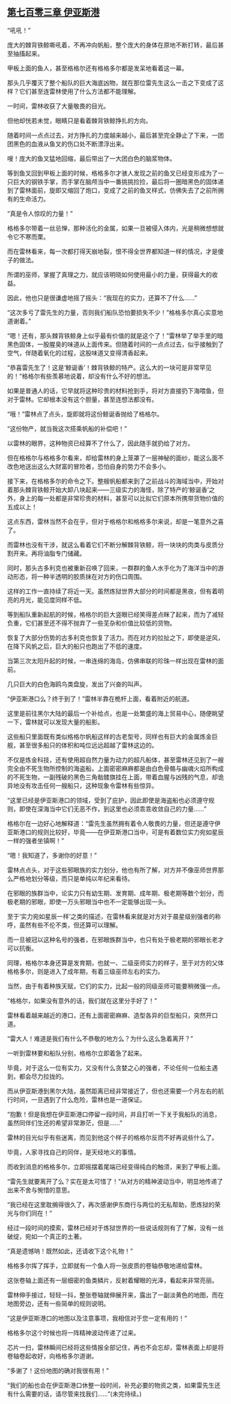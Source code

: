 ## [第七百零三章 伊亚斯港](https://www.xxbiquge.com/11_11222/8991945.html)


  “吼吼！”

  庞大的棘背铁鲸嘶吼着，不再冲向帆船，整个庞大的身体在原地不断打转，最后甚至抽搐起来。

  甲板上面的鱼人，甚至格格尔还有格格多尔都是发呆地看着这一幕。

  那头几乎覆灭了整个船队的巨大海底凶物，就在那位雷先生这么一击之下变成了这样？它们甚至连雷林使用了什么方法都不能理解。

  一时间，雷林收获了大量敬畏的目光。

  但他却恍若未觉，眼睛只是看着棘背铁鲸挣扎的方向。

  随着时间一点点过去，对方挣扎的力度越来越小，最后甚至完全静止了下来，一团团黑色的血液从鱼叉的伤口处不断漂浮出来。

  嗖！庞大的鱼叉猛地回缩，最后带出了一大团白色的脑浆物体。

  等到鱼叉回到甲板上面的时候，格格多尔才骇人发现之前的鱼叉已经变形成为了一只巨大的钢铁手掌，而手掌在脑颅当中一番挑挑捡捡，最后将一圈暗黑色的固体递到了雷林面前，旋即又缩回了炮口，变成了之前的鱼叉样式，仿佛失去了之前所拥有的生命活力。

  “真是令人惊叹的力量！”

  格格多尔带着一丝忌惮，那种活化的金属，如果一旦被侵入体内，光是稍微想想就令它不寒而栗。

  而在雷林看来，每一次都打得天崩地裂，恨不得全世界都知道一样的情况，才是傻子的做法。

  所谓的巫师，掌握了真理之力，就应该明晓如何使用最小的力量，获得最大的收益。

  因此，他也只是很谦虚地摇了摇头：“我现在的实力，还算不了什么……”

  “这次多亏了雷先生的力量，否则我们船队恐怕要损失不少！”格格多尔真心实意地道谢着。”

  “嗯！还有，那头棘背铁鲸身上似乎最有价值的就是这个了！”雷林举了举手里的暗黑色固体，一股腥臭的味道从上面传来。但随着时间的一点点过去，似乎接触到了空气，伴随着氧化的过程，这股味道又变得清香起来。

  “恭喜雷先生了！这是‘鲸诞香’！棘背铁鲸的特产。这么大的一块可是非常罕见的！”格格尔有些羡慕地说着，却没有什么不好的想法。

  如果是普通人的话，它早就将这种珍贵的材料抢到手，将对方直接扔下海喂鱼，但对于雷林。它却根本没有这个胆量，甚至连想法都没有。

  “哦！”雷林点了点头，旋即就将这份鲸诞香抛给了格格尔。

  “这份物产，就当我这次搭乘帆船的补偿吧！”

  以雷林的眼界，这种物资已经算不了什么了，因此随手就扔给了对方。

  但在格格尔与格格多尔看来，却给雷林的身上笼罩了一层神秘的面纱，能这么面不改色地送出这么大财富的冒险者，恐怕自身的势力不会多小。

  接下来，在格格多尔的命令之下。整艘帆船都来到了之前战斗的海域当中，开始对着那头棘背铁鲸开始大卸八块起来——三级实力的海怪，除了特产的‘鲸诞香’之外，身上的每一处都是非常珍贵的材料，甚至可以比拟它们原本所携带货物价值的五成以上！

  这点东西，雷林当然不会在乎，但对于格格尔和格格多尔来说，却是一笔意外之喜了。

  而雷林也没有干涉，就这么看着它们不断分解棘背铁鲸，将一块块的肉类与皮质分割开来。再将油脂专门储藏。

  同时，那头古多利克也被重新召唤了回来，一群群的鱼人水手化为了海洋当中的游动形态，将一种半透明的胶质抹在对方的伤口周围。

  这样的工作一直持续了将近一天。虽然炼狱世界大部分的时间都是黑夜，但有着明亮的月光，能见度同样不低。

  等到船队重新起航的时候，格格尔的巨大竖眼已经笑得差点眯了起来，而为了减轻负重，它们甚至还不得不抛弃了一些芜杂和价值比较低的货物。

  恢复了大部分伤势的古多利克也恢复了活力。而在对方的拉扯之下，即使是逆风，在降下风帆之后，巨大的船只也跑出了不低的速度。

  当第三次太阳升起的时候，一串连绵的海岛，仿佛串联的珍珠一样出现在雷林的面前。

  几只巨大的白色海鸥鸟类盘旋，发出了兴奋的叫声。

  “伊亚斯港口么？终于到了！”雷林半靠在桅杆上面，看着附近的航道。

  这里是前往黑尔大陆的最后一个补给点，也是一处繁盛的海上贸易中心，随便眺望一下，雷林就可以发现大量的船影。

  这些船只里面既有类似格格尔帆船这样的古老型号，同样也有巨大的金属炼金巨舰，甚至很多船只的体积和吨位远远超越了雷林这边的。

  不仅是炼金科技，还有使用超自然力量为动力的超凡船体，甚至雷林还见到了一艘完全由不死生物所控制的海盗船，上面密密麻麻都是由白色骨骼与幽魂火焰所构成的不死生物，一副残破的黑色三角骷髅旗挂在上面，带着血腥与凶残的气息，却诡异地没有攻击任何一艘船只，这种现象令雷林有些惊异。

  “这里已经是伊亚斯港口的领域，受到了庇护，因此即使是海盗船也必须遵守规则，即使在深海当中它们无恶不作，到这里也必须乖乖收敛自己的力量……”

  格格尔在一边好心地解释道：“雷先生虽然拥有着令人敬畏的力量，但还是遵守伊亚斯港口的规则比较好，毕竟——在伊亚斯港口当中，可是有着数位实力宛如星辰一样的强者坐镇啊！”

  “嗯！我知道了，多谢你的好意！”

  雷林点点头，对于这些邪眼族的实力划分，他也有所了解，对方并不像巫师世界那么严格地划分等级，而只是单纯以年纪来看待。

  在邪眼的族群当中，论实力只有幼生期、发育期、成年期、极老期等数个划分，而极老期的邪眼，即使一万头邪眼当中也不一定能够出现一头。

  至于‘实力宛如星辰一样’之类的描述，在雷林看来就是对方对于晨星级别强者的称呼，虽然有些不伦不类，但还算可以理解。

  而一旦被冠以这种名号的强者，在邪眼族群当中，也只有处于极老期的邪眼长老才可以抗衡。

  同理，格格尔本身还算是发育期，也就一、二级巫师实力的样子，至于对方的父体格格多尔，则是进入了成年期，有着三级巫师左右的实力。

  当然，由于有着种族天赋，它们的实力，比起一般的同级巫师可能要稍微强一点。

  “格格尔，如果没有意外的话，我们就在这里分手好了！”

  雷林看着越来越近的港口，还有上面密密麻麻、造型各异的巨型船只，突然开口道。

  “雷大人！难道是我们有什么不恭敬的地方么？为什么这么急着离开？”

  一听到雷林要和船队分别，格格尔立即着急了起来。

  毕竟，对于这么一位有实力，又没有什么贪婪之心的强者，不论任何一位船主遇到，都会尽力拉拢的。

  而从伊亚斯港到黑尔大陆，虽然距离已经非常接近了，但也还需要一个月左右的航行时间，一旦遇到了什么危险，雷林也是一道保证。

  “抱歉！但是我想在伊亚斯港口停留一段时间，并且打听一下关于我船队的消息，虽然同伴们生还的希望非常渺茫，但是……”

  雷林的目光似乎有些迷离，而见到他这个样子的格格尔反而不好再说些什么了。

  毕竟，人家寻找自己的同伴，是天经地义的事情。

  而收到消息的格格多尔，立即摇摆着尾端已经变得纯白的触须，来到了甲板上面。

  “雷先生就要离开了么？实在是太可惜了！”从对方的精神波动当中，明显地传递了出来不舍与惋惜的意思。

  “我已经在这里耽搁得很久了，再次感谢伊东商行与两位的无私帮助，愿炼狱的荣光与你们同在！”

  经过一段时间的摸索，雷林已经对于炼狱世界的一些说话规则有了了解，没有一丝破绽，宛如一个真正的土著。

  “真是遗憾呐！既然如此，还请收下这个礼物！”

  格格多尔挥了挥手，立即就有一个鱼人将一张皮质的卷轴恭敬地递给雷林。

  这张卷轴上面还有一层细密的鱼类鳞片，反射着耀眼的光泽，看起来非常亮丽。

  雷林伸手接过，轻轻一抖，整张卷轴就伸展开来，露出了一副淡黄色的地图，而在地图旁边，还有一些简单的规则说明。

  “这是伊亚斯港口的地图以及注意事项，我相信对于您一定有用的！”

  格格多尔这个时候也将一阵精神波动传递了过来。

  芯片一扫，雷林瞬间已经将这些情报全部记住，再也不会忘却，雷林表面上却是将卷轴卷起收好，向格格多尔道谢。

  “多谢了！这份地图的确对我很有用！”

  “我们的船也会在伊亚斯港口休整一段时间，补充必要的物资之类，如果雷先生还有什么需要的话，请尽管来找我们……”(未完待续。)
